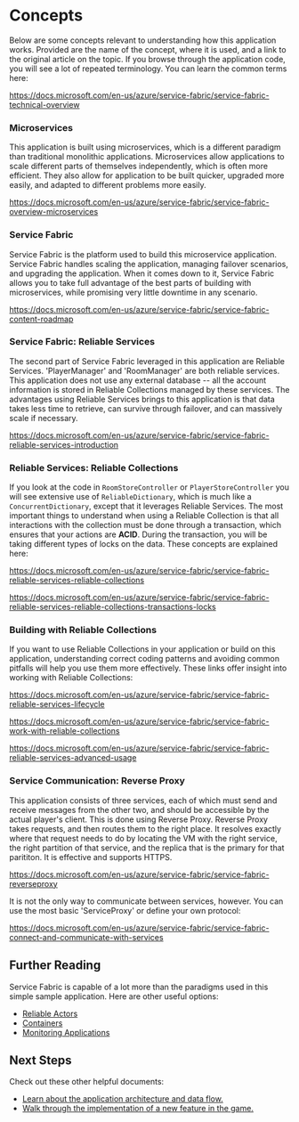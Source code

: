 # Concepts
Below are some concepts relevant to understanding how this application works. Provided are the name of the concept, where it is used, and a link to the original article on the topic. If you browse through the application code, you will see a lot of repeated terminology. You can learn the common terms here:

https://docs.microsoft.com/en-us/azure/service-fabric/service-fabric-technical-overview

### Microservices
This application is built using microservices, which is a different paradigm than traditional monolithic applications. Microservices allow applications to scale different parts of themselves independently, which is often more efficient. They also allow for application to be built quicker, upgraded more easily, and adapted to different problems more easily.

https://docs.microsoft.com/en-us/azure/service-fabric/service-fabric-overview-microservices

### Service Fabric
Service Fabric is the platform used to build this microservice application. Service Fabric handles scaling the application, managing failover scenarios, and upgrading the application. When it comes down to it, Service Fabric allows you to take full advantage of the best parts of building with microservices, while promising very little downtime in any scenario.

https://docs.microsoft.com/en-us/azure/service-fabric/service-fabric-content-roadmap

### Service Fabric: Reliable Services
The second part of Service Fabric leveraged in this application are Reliable Services. 'PlayerManager' and 'RoomManager' are both reliable services. This application does not use any external database -- all the account information is stored in Reliable Collections managed by these services. The advantages using Reliable Services brings to this application is that data takes less time to retrieve, can survive through failover, and can massively scale if necessary.

https://docs.microsoft.com/en-us/azure/service-fabric/service-fabric-reliable-services-introduction

### Reliable Services: Reliable Collections
If you look at the code in `RoomStoreController` or `PlayerStoreController` you will see extensive use of `ReliableDictionary`, which is much like a `ConcurrentDictionary`, except that it leverages Reliable Services. The most important things to understand when using a Reliable Collection is that all interactions with the collection must be done through a transaction, which ensures that your actions are **ACID**. During the transaction, you will be taking different types of locks on the data. These concepts are explained here:

https://docs.microsoft.com/en-us/azure/service-fabric/service-fabric-reliable-services-reliable-collections

https://docs.microsoft.com/en-us/azure/service-fabric/service-fabric-reliable-services-reliable-collections-transactions-locks

### Building with Reliable Collections
If you want to use Reliable Collections in your application or build on this application, understanding correct coding patterns and avoiding common pitfalls will help you use them more effectively. These links offer insight into working with Reliable Collections:

https://docs.microsoft.com/en-us/azure/service-fabric/service-fabric-reliable-services-lifecycle

https://docs.microsoft.com/en-us/azure/service-fabric/service-fabric-work-with-reliable-collections

https://docs.microsoft.com/en-us/azure/service-fabric/service-fabric-reliable-services-advanced-usage

### Service Communication: Reverse Proxy
This application consists of three services, each of which must send and receive messages from the other two, and should be accessible by the actual player's client. This is done using Reverse Proxy. Reverse Proxy takes requests, and then routes them to the right place. It resolves exactly where that request needs to do by locating the VM with the right service, the right partition of that service, and the replica that is the primary for that parititon. It is effective and supports HTTPS.

https://docs.microsoft.com/en-us/azure/service-fabric/service-fabric-reverseproxy

It is not the only way to communicate between services, however. You can use the most basic 'ServiceProxy' or define your own protocol:

https://docs.microsoft.com/en-us/azure/service-fabric/service-fabric-connect-and-communicate-with-services

## Further Reading

Service Fabric is capable of a lot more than the paradigms used in this simple sample application. Here are other useful options:

- [Reliable Actors](https://docs.microsoft.com/en-us/azure/service-fabric/service-fabric-reliable-actors-introduction)
- [Containers](https://docs.microsoft.com/en-us/azure/service-fabric/service-fabric-containers-overview)
- [Monitoring Applications](https://docs.microsoft.com/en-us/azure/service-fabric/service-fabric-diagnostics-overview)

## Next Steps
Check out these other helpful documents:
- [Learn about the application architecture and data flow.][4]
- [Walk through the implementation of a new feature in the game.][5]

[4]: ../master/docs/architecture.md
[5]: ../master/docs/newfeature.md

